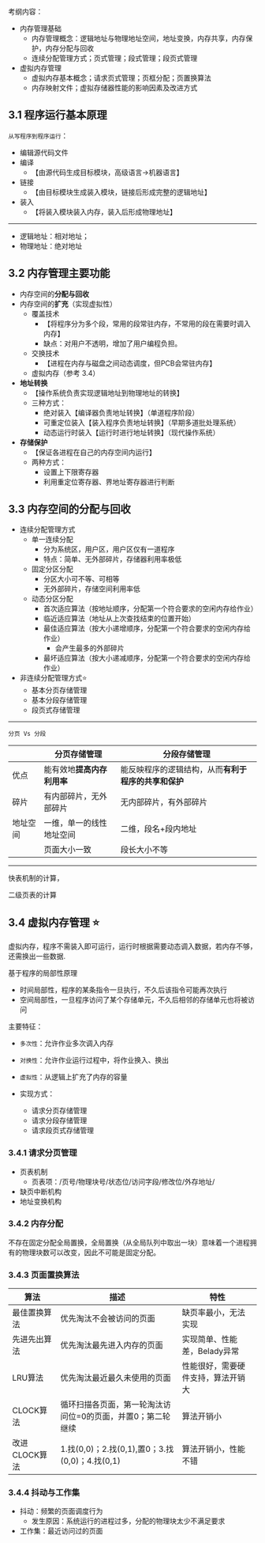 考纲内容：
- 内存管理基础
  - 内存管理概念：逻辑地址与物理地址空间，地址变换，内存共享，内存保护，内存分配与回收
  - 连续分配管理方式；页式管理；段式管理；段页式管理
- 虚拟内存管理
  - 虚拟内存基本概念；请求页式管理；页框分配；页置换算法
  - 内存映射文件；虚拟存储器性能的影响因素及改进方式

## 3.1 程序运行基本原理

`从写程序到程序运行`：
- 编辑源代码文件
- 编译
  - 【由源代码生成目标模块，高级语言->机器语言】
- 链接
  - 【由目标模块生成装入模块，链接后形成完整的逻辑地址】
- 装入
  - 【将装入模块装入内存，装入后形成物理地址】

------------

- 逻辑地址：相对地址；
- 物理地址：绝对地址

## 3.2 内存管理主要功能

- 内存空间的**分配与回收**
- 内存空间的**扩充**（实现虚拟性）
  - 覆盖技术
    - 【将程序分为多个段，常用的段常驻内存，不常用的段在需要时调入内存】
    - 缺点：对用户不透明，增加了用户编程负担。
  - 交换技术
    - 【进程在内存与磁盘之间动态调度，但PCB会常驻内存】
  - 虚拟内存（参考 3.4）
- **地址转换**
  - 【操作系统负责实现逻辑地址到物理地址的转换】
  - 三种方式：
    - 绝对装入【编译器负责地址转换】（单道程序阶段）
    - 可重定位装入【装入程序负责地址转换】（早期多道批处理系统）
    - 动态运行时装入【运行时进行地址转换】（现代操作系统）
- **存储保护**
  - 【保证各进程在自己的内存空间内运行】
  - 两种方式：
    - 设置上下限寄存器
    - 利用重定位寄存器、界地址寄存器进行判断


## 3.3 内存空间的分配与回收

- 连续分配管理方式
  - 单一连续分配
    - 分为系统区，用户区，用户区仅有一道程序
    - 特点：简单、无外部碎片，存储器利用率极低
  - 固定分区分配
    - 分区大小可不等、可相等
    - 无外部碎片，存储空间利用率低
  - 动态分区分配
    - 首次适应算法（按地址顺序，分配第一个符合要求的空闲内存给作业）
    - 临近适应算法（地址从上次查找结束的位置开始）
    - 最佳适应算法（按大小递增顺序，分配第一个符合要求的空闲内存给作业）
      - 会产生最多的外部碎片
    - 最坏适应算法（按大小递减顺序，分配第一个符合要求的空闲内存给作业）
- 非连续分配管理方式⭐
  - 基本分页存储管理
  - 基本分段存储管理
  - 段页式存储管理

---------------------

`分页 Vs 分段`


|          | 分页存储管理               | 分段存储管理                                         |
| -------- | -------------------------- | ---------------------------------------------------- |
| 优点     | 能有效地**提高内存利用率** | 能反映程序的逻辑结构，从而**有利于程序的共享和保护** |
| 碎片     | 有内部碎片，无外部碎片     | 无内部碎片，有外部碎片                               |
| 地址空间 | 一维，单一的线性地址空间   | 二维，段名+段内地址                                  |
|          | 页面大小一致               | 段长大小不等                                         |


---------------

快表机制的计算，

二级页表的计算

## 3.4 虚拟内存管理 ⭐

虚拟内存，程序不需装入即可运行，运行时根据需要动态调入数据，若内存不够，还需换出一些数据.


基于程序的局部性原理
- 时间局部性，程序的某条指令一旦执行，不久后该指令可能再次执行
- 空间局部性，一旦程序访问了某个存储单元，不久后相邻的存储单元也将被访问

主要特征：
  - `多次性`：允许作业多次调入内存
  - `对换性`：允许作业运行过程中，将作业换入、换出
  - `虚拟性`：从逻辑上扩充了内存的容量


- 实现方式：
  - 请求分页存储管理
  - 请求分段存储管理
  - 请求段页式存储管理

### 3.4.1 请求分页管理

- 页表机制
  - 页表项：/页号/物理块号/状态位/访问字段/修改位/外存地址/
- 缺页中断机构
- 地址变换机构

### 3.4.2 内存分配

不存在固定分配全局置换，全局置换（从全局队列中取出一块）意味着一个进程拥有的物理块数可以改变，因此不可能是固定分配。

### 3.4.3 页面置换算法

| 算法          | 描述                                                        | 特性                               |
| ------------- | ----------------------------------------------------------- | ---------------------------------- |
| 最佳置换算法  | 优先淘汰不会被访问的页面                                    | 缺页率最小，无法实现               |
| 先进先出算法  | 优先淘汰最先进入内存的页面                                  | 实现简单、性能差，Belady异常       |
| LRU算法       | 优先淘汰最近最久未使用的页面                                | 性能很好，需要硬件支持，算法开销大 |
| CLOCK算法     | 循环扫描各页面，第一轮淘汰访问位=0的页面，并置0；第二轮继续 | 算法开销小                         |
| 改进CLOCK算法 | 1.找(0,0)；2.找(0,1),置0；3.找(0,0)；4.找(0,1)              | 算法开销小，性能不错               |

### 3.4.4 抖动与工作集

- 抖动：频繁的页面调度行为
  - 发生原因：系统运行的进程过多，分配的物理块太少不满足要求
- 工作集：最近访问过的页面




